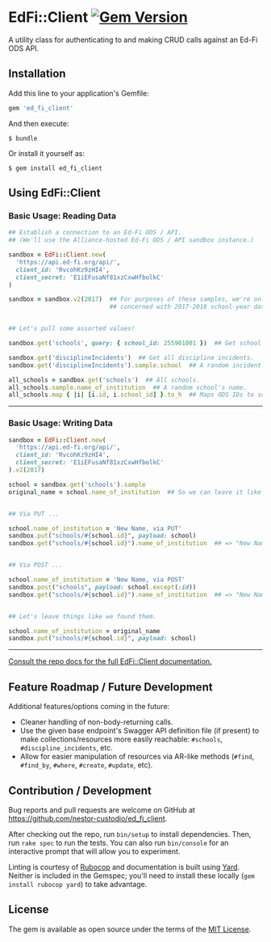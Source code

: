# EdFi::Client  [![Gem Version](https://badge.fury.io/rb/ed_fi_client.svg)](https://badge.fury.io/rb/ed_fi_client)

A utility class for authenticating to and making CRUD calls against an Ed-Fi ODS API.


## Installation

Add this line to your application's Gemfile:

```ruby
gem 'ed_fi_client'
```

And then execute:

    $ bundle

Or install it yourself as:

    $ gem install ed_fi_client


## Using EdFi::Client

### Basic Usage: Reading Data

```ruby
## Establish a connection to an Ed-Fi ODS / API.
## (We'll use the Alliance-hosted Ed-Fi ODS / API sandbox instance.)

sandbox = EdFi::Client.new(
  'https://api.ed-fi.org/api/',
  client_id: 'RvcohKz9zHI4',
  client_secret: 'E1iEFusaNf81xzCxwHfbolkC'
)

sandbox = sandbox.v2(2017)  ## For purposes of these samples, we're only
                            ## concerned with 2017-2018 school-year data.


## Let's pull some assorted values!

sandbox.get('schools', query: { school_id: 255901001 })  ## Get school 255901001.

sandbox.get('disciplineIncidents')  ## Get all discipline incidents.
sandbox.get('disciplineIncidents').sample.school  ## A random incident's school.

all_schools = sandbox.get('schools')  ## All schools.
all_schools.sample.name_of_institution  ## A random school's name.
all_schools.map { |i| [i.id, i.school_id] }.to_h  ## Maps ODS IDs to school IDs.
```

---

### Basic Usage: Writing Data

```ruby
sandbox = EdFi::Client.new(
  'https://api.ed-fi.org/api/',
  client_id: 'RvcohKz9zHI4',
  client_secret: 'E1iEFusaNf81xzCxwHfbolkC'
).v2(2017)

school = sandbox.get('schools').sample
original_name = school.name_of_institution  ## So we can leave it like we found it.


## Via PUT ...

school.name_of_institution = 'New Name, via PUT'
sandbox.put("schools/#{school.id}", payload: school)
sandbox.get("schools/#{school.id}").name_of_institution  ## => "New Name, via PUT"


## Via POST ...

school.name_of_institution = 'New Name, via POST'
sandbox.post("schools", payload: school.except(:id))
sandbox.get("schools/#{school.id}").name_of_institution  ## => "New Name, via POST"


## Let's leave things like we found them.

school.name_of_institution = original_name
sandbox.put("schools/#{school.id}", payload: school)
```

---

[Consult the repo docs for the full EdFi::Client documentation.](http://nestor-custodio.github.io/ed_fi_client/EdFi/Client.html)


## Feature Roadmap / Future Development

Additional features/options coming in the future:

- Cleaner handling of non-body-returning calls.
- Use the given base endpoint's Swagger API definition file (if present) to make collections/resources more easily reachable: `#schools`, `#discipline_incidents`, etc.
- Allow for easier manipulation of resources via AR-like methods (`#find`, `#find_by`, `#where`, `#create`, `#update`, etc).


## Contribution / Development

Bug reports and pull requests are welcome on GitHub at https://github.com/nestor-custodio/ed_fi_client.

After checking out the repo, run `bin/setup` to install dependencies. Then, run `rake spec` to run the tests. You can also run `bin/console` for an interactive prompt that will allow you to experiment.

Linting is courtesy of [Rubocop](https://github.com/bbatsov/rubocop) and documentation is built using [Yard](https://yardoc.org/). Neither is included in the Gemspec; you'll need to install these locally (`gem install rubocop yard`) to take advantage.


## License

The gem is available as open source under the terms of the [MIT License](https://opensource.org/licenses/MIT).
